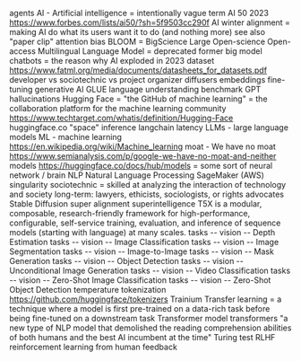 agents
AI - Artificial intelligence = intentionally vague term
AI 50 2023 https://www.forbes.com/lists/ai50/?sh=5f9503cc290f
AI winter
alignment =  making AI do what its users want it to do (and nothing more) see also "paper clip"
attention
bias
BLOOM = BigScience Large Open-science Open-access Multilingual Language Model = deprecated former big model
chatbots = the reason why AI exploded in 2023
dataset  https://www.fatml.org/media/documents/datasheets_for_datasets.pdf
developer vs sociotechnic vs project organizer
diffusers
embeddings
fine-tuning
generative AI
GLUE language understanding benchmark
GPT
hallucinations
Hugging Face = "the GitHub of machine learning" = the collaboration platform for the machine learning community https://www.techtarget.com/whatis/definition/Hugging-Face
huggingface.co "space"
inference
langchain
latency
LLMs - large language models
ML - machine learning https://en.wikipedia.org/wiki/Machine_learning
moat - We have no moat https://www.semianalysis.com/p/google-we-have-no-moat-and-neither
models https://huggingface.co/docs/hub/models = some sort of neural network / brain
NLP Natural Language Processing
SageMaker (AWS)
singularity
sociotechnic = skilled at analyzing the interaction of technology and society long-term: lawyers, ethicists, sociologists, or rights advocates
Stable Diffusion
super alignment
superintelligence
T5X is a modular, composable, research-friendly framework for high-performance, configurable, self-service training, evaluation, and inference of sequence models (starting with language) at many scales.
tasks -- vision -- Depth Estimation
tasks -- vision -- Image Classification
tasks -- vision -- Image Segmentation
tasks -- vision -- Image-to-Image
tasks -- vision -- Mask Generation
tasks -- vision -- Object Detection
tasks -- vision -- Unconditional Image Generation
tasks -- vision -- Video Classification
tasks -- vision -- Zero-Shot Image Classification
tasks -- vision -- Zero-Shot Object Detection
temperature
tokenization https://github.com/huggingface/tokenizers
Trainium
Transfer learning = a technique where a model is first pre-trained on a data-rich task before being fine-tuned on a downstream task
Transformer model
transformers "a new type of NLP model that demolished the reading comprehension abilities of both humans and the best AI incumbent at the time"
Turing test
RLHF reinforcement learning from human feedback
